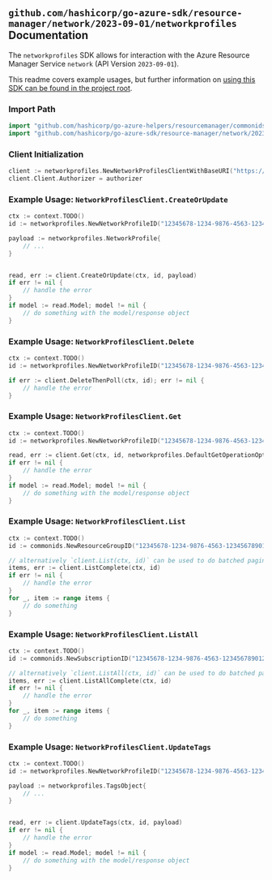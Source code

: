 
## `github.com/hashicorp/go-azure-sdk/resource-manager/network/2023-09-01/networkprofiles` Documentation

The `networkprofiles` SDK allows for interaction with the Azure Resource Manager Service `network` (API Version `2023-09-01`).

This readme covers example usages, but further information on [using this SDK can be found in the project root](https://github.com/hashicorp/go-azure-sdk/tree/main/docs).

### Import Path

```go
import "github.com/hashicorp/go-azure-helpers/resourcemanager/commonids"
import "github.com/hashicorp/go-azure-sdk/resource-manager/network/2023-09-01/networkprofiles"
```


### Client Initialization

```go
client := networkprofiles.NewNetworkProfilesClientWithBaseURI("https://management.azure.com")
client.Client.Authorizer = authorizer
```


### Example Usage: `NetworkProfilesClient.CreateOrUpdate`

```go
ctx := context.TODO()
id := networkprofiles.NewNetworkProfileID("12345678-1234-9876-4563-123456789012", "example-resource-group", "networkProfileValue")

payload := networkprofiles.NetworkProfile{
	// ...
}


read, err := client.CreateOrUpdate(ctx, id, payload)
if err != nil {
	// handle the error
}
if model := read.Model; model != nil {
	// do something with the model/response object
}
```


### Example Usage: `NetworkProfilesClient.Delete`

```go
ctx := context.TODO()
id := networkprofiles.NewNetworkProfileID("12345678-1234-9876-4563-123456789012", "example-resource-group", "networkProfileValue")

if err := client.DeleteThenPoll(ctx, id); err != nil {
	// handle the error
}
```


### Example Usage: `NetworkProfilesClient.Get`

```go
ctx := context.TODO()
id := networkprofiles.NewNetworkProfileID("12345678-1234-9876-4563-123456789012", "example-resource-group", "networkProfileValue")

read, err := client.Get(ctx, id, networkprofiles.DefaultGetOperationOptions())
if err != nil {
	// handle the error
}
if model := read.Model; model != nil {
	// do something with the model/response object
}
```


### Example Usage: `NetworkProfilesClient.List`

```go
ctx := context.TODO()
id := commonids.NewResourceGroupID("12345678-1234-9876-4563-123456789012", "example-resource-group")

// alternatively `client.List(ctx, id)` can be used to do batched pagination
items, err := client.ListComplete(ctx, id)
if err != nil {
	// handle the error
}
for _, item := range items {
	// do something
}
```


### Example Usage: `NetworkProfilesClient.ListAll`

```go
ctx := context.TODO()
id := commonids.NewSubscriptionID("12345678-1234-9876-4563-123456789012")

// alternatively `client.ListAll(ctx, id)` can be used to do batched pagination
items, err := client.ListAllComplete(ctx, id)
if err != nil {
	// handle the error
}
for _, item := range items {
	// do something
}
```


### Example Usage: `NetworkProfilesClient.UpdateTags`

```go
ctx := context.TODO()
id := networkprofiles.NewNetworkProfileID("12345678-1234-9876-4563-123456789012", "example-resource-group", "networkProfileValue")

payload := networkprofiles.TagsObject{
	// ...
}


read, err := client.UpdateTags(ctx, id, payload)
if err != nil {
	// handle the error
}
if model := read.Model; model != nil {
	// do something with the model/response object
}
```
